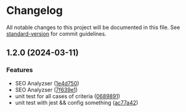 # Changelog

All notable changes to this project will be documented in this file. See [standard-version](https://github.com/conventional-changelog/standard-version) for commit guidelines.

## 1.2.0 (2024-03-11)


### Features

* SEO Analyzser ([1e4d750](https://github.com/PhucHuuDang/seo-analyzer/commit/1e4d750e5d309db74cb64d26e6d5be1f0ed761b7))
* SEO Analyzser ([7f639e1](https://github.com/PhucHuuDang/seo-analyzer/commit/7f639e10cc50af95bab0dddd8cc731e7c9c1a388))
* unit test for all cases of criteria ([0689891](https://github.com/PhucHuuDang/seo-analyzer/commit/068989150ab5c8e73658ef5afd0c25a29546bc63))
* unit test with jest && config something ([ac77a42](https://github.com/PhucHuuDang/seo-analyzer/commit/ac77a4292723be8e3edfb0c0f56d3890c7e66370))
